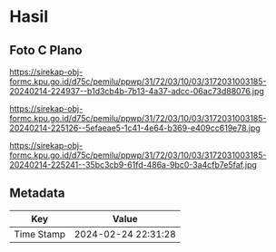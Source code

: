 # Hasil

## Foto C Plano

https://sirekap-obj-formc.kpu.go.id/d75c/pemilu/ppwp/31/72/03/10/03/3172031003185-20240214-224937--b1d3cb4b-7b13-4a37-adcc-06ac73d88076.jpg

https://sirekap-obj-formc.kpu.go.id/d75c/pemilu/ppwp/31/72/03/10/03/3172031003185-20240214-225126--5efaeae5-1c41-4e64-b369-e409cc619e78.jpg

https://sirekap-obj-formc.kpu.go.id/d75c/pemilu/ppwp/31/72/03/10/03/3172031003185-20240214-225241--35bc3cb9-61fd-486a-9bc0-3a4cfb7e5faf.jpg


## Metadata

| Key        | Value               |
| ---------- | ------------------- |
| Time Stamp | 2024-02-24 22:31:28 |



